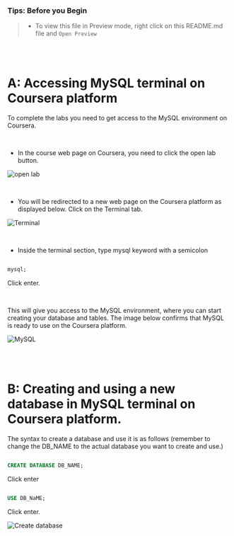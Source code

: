  ### **Tips: Before you Begin**

> - To view this file in Preview mode, right click on this README.md file and `Open Preview`



<br>

<br>



# A: Accessing MySQL terminal on Coursera platform  



To complete the labs you need to get access to the MySQL environment on Coursera. 



<br>

* In the course web page on Coursera, you need to click the open lab button. 



![open lab](images/button.png)

<br>



* You will be redirected to a new web page on the Coursera platform as displayed below. Click on the Terminal tab. 



![Terminal](images/terminal.png)



<br>



* Inside the terminal section, type mysql keyword with a semicolon

```SQL 

mysql;

```



 Click enter. 

<br>



This will give you access to the MySQL environment, where you can start creating your database and tables. The image below confirms that MySQL is ready to use on the Coursera platform.



![MySQL](images/mysql.png)



 <br><br> 

 

# B: Creating and using a new database in MySQL terminal on Coursera platform. 



The syntax to create a database and use it is as follows (remember to change the DB_NAME to the actual database you want to create and use.) 



```SQL 

CREATE DATABASE DB_NAME;

```

Click enter



```SQL 

USE DB_NaME;

```

Click enter.



![Create database](images/createdb.png)





